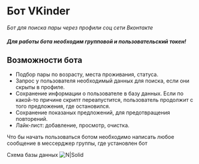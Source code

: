 # Бот VKinder

_Бот для поиска пары через профили соц сети Вконтакте_

#### _Для работы бота необходим групповой и пользовательский токен!_

## Возможности бота
- Подбор пары по возрасту, места проживания, статуса.
- Запрос у пользователя необходимый данных для поиска, если они скрыты в профиле. 
- Сохранение информации о пользователе в базу данных. Если по какой-то причине скрипт переапустится, пользователь продолжит с того предложения, где остановился.
- Сохранение показаных предложений, для предотвращения повторений.
- Лайк-лист: добавление, просмотр, очистка.

Что бы начать пользоваться ботом необходимо написать любое сообщение в мессерджер группы, где установлен бот

Схема базы данных
![N|Solid](https://img001.prntscr.com/file/img001/4qDa0bTWT7uKfBQG-xfeBA.png)